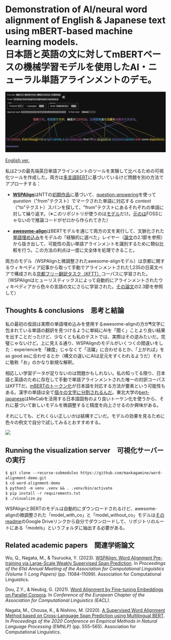# Demonstration of AI/neural word alignment of English & Japanese text using mBERT-based machine learning models.<br>日本語と英語の文に対してmBERTベースの機械学習モデルを使用したAI・ニューラル単語アラインメントのデモ｡

![](screenshot.png)

[English ver.](README.md)

私は2つの最先端英日単語アラインメントのツールを実験して比べるための可視化ツールを作成した。両方は[多言語BERT](https://research.google/blog/open-sourcing-bert-state-of-the-art-pre-training-for-natural-language-processing/)に基づいているけど問題を別の方法でアプローチする：

- [**WSPAlign**](https://github.com/qiyuw/WSPAlign)はNTTの[初期作品](https://github.com/nttcslab-nlp/word_align)に基づいて、[question-answering](https://medium.com/analytics-vidhya/question-answering-system-with-bert-ebe1130f8def)を使って _question_（"from"テクスト）でマークされた単語に対応する _context_（"to"テクスト）スパンを探して、"from"テクストにあるそれぞれの単語に対して繰り返す。（※このリポジトリが使うのは[モデル](https://huggingface.co/qiyuw/WSPAlign-ft-kftt)だけ。[元のは](https://github.com/qiyuw/WSPAlign.InferEval)FOSSじゃないので推論コードがゼロから作られてきた）

- [**awesome-align**](https://github.com/neulab/awesome-align)はBERTモデルを通じて両方の文を実行して、文脈化された[単語埋め込み](https://is-rajapaksha.medium.com/bert-word-embeddings-deep-dive-32f6214f02bf)をモデルの「経験的に選べた」レイヤー（[論文](https://arxiv.org/pdf/2101.08231)の2.1節を参照）から抜き出して、可能性の高い単語アラインメントを識別するために類似比較を行う。この方法の利点は一度に文全体を処理できること。

両方のモデル（WSPAlignと微調整されたawesome-alignモデル）は京都に関するウィキペディア記事から取って手動でアラインメントされた1,235の日英文ペアで構成される[京都フリー翻訳タスク（KFTT）](https://www.phontron.com/kftt/index-ja.html)コーパスに学習された。（WSPAlignはヒューリスティックスによって自動的にアラインメントされたウィキペディアから色々の言語の文にさらに学習された。[その論文](https://aclanthology.org/2023.acl-long.621.pdf)の2.3節を参照して）

## Thoughts & conclusions　思考と結論

私の最初の仮説は実際の単語埋め込みを使用するawesome-alignの方が¶文字に包まれている単語の翻訳を見つけるように単純にAIを「聞く」ことより良い結果を出すことだったけど、少なくとも私のテストでは、実際はその逆みたいだ。完璧じゃないけど。上に見える通り、WSPAlignのモデルがいくつくの間違いをした：experienceを「練度」じゃなくて「活躍」に合わせるとか、「上がれば」をas good asに合わせるとか（構文の違いにAIは足元をすくわれるようだ）それに敬称「お」のかなり新規な解釈。

相応しい学習データが足りないのは問題かもしれない。私の知ってる限り、日本語と英語のために存在して手動で単語アラインメントされた唯一の対訳コーパスはKFTTだ。[mBERTのトークン化](https://github.com/google-research/bert/blob/master/multilingual.md#tokenization)が日本語を対応する方法が要素という可能性もある。漢字の単語は全て[個々の文字に分割されるんだ](https://qiita.com/tmitani/items/e520e0a085c9e4ee69ed)。東北大学の[bert-japanese](https://github.com/cl-tohoku/bert-japanese)はMeCabを活用する日本語固有のより良いトーケン化を使うから、それに基づいて新しいモデルを微調整すると精度を向上させるのか興味がある。

それにしても、どれくらい正しいかは結構すごいだ。モデルの効果を見るために色々の例文で自分で試してみるとおすすめする。

![](screenshot-hover.avif)

## Running the visualization server　可視化サーバーの実行

```
$ git clone --recurse-submodules https://github.com/maxkagamine/word-alignment-demo.git
$ cd word-alignment-demo
$ python3 -m venv .venv && . .venv/bin/activate
$ pip install -r requirements.txt
$ ./visualize.py
```

WSPAlignとBERTのモデルは自動的にダウンロードされるけど、awesome-alignの微調整された「model_with_co」と「model_without_co」モデルは[そのreadme](https://github.com/neulab/awesome-align?tab=readme-ov-file#model-performance)のGoogle Driveリンクから自分でダウンロードして、リポジトリのルートにある「models」というフォルダに抽出する必要がある。 

## Related academic papers　関連学術論文

Wu, Q., Nagata, M., & Tsuruoka, Y. (2023). [WSPAlign: Word Alignment Pre-training via Large-Scale Weakly Supervised Span Prediction](https://aclanthology.org/2023.acl-long.621/). In _Proceedings of the 61st Annual Meeting of the Association for Computational Linguistics (Volume 1: Long Papers)_ (pp. 11084–11099). Association for Computational Linguistics.

Dou, Z.Y., & Neubig, G. (2021). [Word Alignment by Fine-tuning Embeddings on Parallel Corpora](https://arxiv.org/abs/2101.08231). In _Conference of the European Chapter of the Association for Computational Linguistics (EACL)_.

Nagata, M., Chousa, K., & Nishino, M. (2020). [A Supervised Word Alignment Method based on Cross-Language Span Prediction using Multilingual BERT](https://aclanthology.org/2020.emnlp-main.41/). In _Proceedings of the 2020 Conference on Empirical Methods in Natural Language Processing (EMNLP)_ (pp. 555–565). Association for Computational Linguistics.

